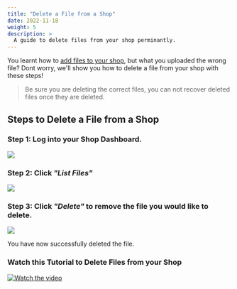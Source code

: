 ```yaml
---
title: "Delete a File from a Shop"
date: 2022-11-18
weight: 5
description: >
  A guide to delete files from your shop perminantly.
---
```


You learnt how to [add files to your shop](https://docs.subscribie.co.uk/docs/tasks/upload-files/), but what you uploaded the wrong file? Dont worry, we'll show you how to delete a file from your shop with these steps!

> Be sure you are deleting the correct files, you can not recover deleted files once they are deleted.

## Steps to Delete a File from a Shop

### Step 1: Log into your Shop Dashboard.

![](https://subscribie.co.uk/blog/content/images/size/w1000/2022/11/image-64.png)

### Step 2: Click *"List Files"*

![](https://subscribie.co.uk/blog/content/images/size/w1000/2022/11/image-102.png)

### Step 3: Click *"Delete"* to remove the file you would like to delete.

![](https://subscribie.co.uk/blog/content/images/size/w1000/2022/11/image-103.png)

You have now successfully deleted the file.

### Watch this Tutorial to Delete Files from your Shop

[![Watch the video](https://github.com/Subscribie/subscribie/assets/30567984/07fcafe0-d7b1-4470-93b2-16aefc37584d)](https://youtu.be/AHMx0lbSD3Y)